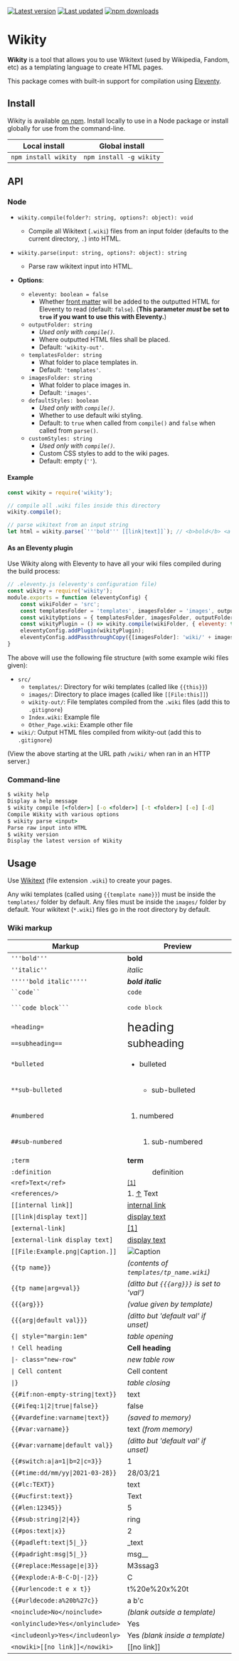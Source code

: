 [![Latest version](https://img.shields.io/github/v/release/Nixinova/Wikity?label=latest%20version&style=flat-square)](https://github.com/Nixinova/Wikity/releases)
[![Last updated](https://img.shields.io/github/release-date/Nixinova/Wikity?label=updated&style=flat-square)](https://github.com/Nixinova/Wikity/releases)
[![npm downloads](https://img.shields.io/npm/dt/wikity?logo=npm)](https://www.npmjs.com/package/wikity)

# Wikity

**Wikity** is a tool that allows you to use Wikitext (used by Wikipedia, Fandom, etc) as a templating language to create HTML pages.

This package comes with built-in support for compilation using [Eleventy](https://11ty.dev).

## Install

Wikity is available [on npm](https://www.npmjs.com/package/wikity).
Install locally to use in a Node package or install globally for use from the command-line.

| Local install        | Global install          |
| -------------------- | ----------------------- |
| `npm install wikity` | `npm install -g wikity` |

## API

### Node

- `wikity.compile(folder?: string, options?: object): void`
  - Compile all Wikitext (`.wiki`) files from an input folder (defaults to the current directory, `.`) into HTML.
- `wikity.parse(input: string, options?: object): string`
  - Parse raw wikitext input into HTML.

- **Options**:
  - `eleventy: boolean = false`
    - Whether [front matter](https://www.11ty.dev/docs/data-frontmatter/) will be added to the outputted HTML for Eleventy to read (default: `false`).
      (**This parameter *must* be set to `true` if you want to use this with Eleventy.**)
  - `outputFolder: string`
    - *Used only with `compile()`.*
    - Where outputted HTML files shall be placed.
    - Default: `'wikity-out'`.
  - `templatesFolder: string`
    - What folder to place templates in.
    - Default: `'templates'`.
  - `imagesFolder: string`
    - What folder to place images in.
    - Default: `'images'`.
  - `defaultStyles: boolean`
    - *Used only with `compile()`.*
    - Whether to use default wiki styling.
    - Default: to `true` when called from `compile()` and `false` when called from `parse()`.
  - `customStyles: string`
    - *Used only with `compile()`.*
    - Custom CSS styles to add to the wiki pages.
    - Default: empty (`''`).

#### Example

```js
const wikity = require('wikity');

// compile all .wiki files inside this directory
wikity.compile();

// parse wikitext from an input string
let html = wikity.parse(`'''bold''' [[link|text]]`); // <b>bold</b> <a href="link"...>text</a>
```

#### As an Eleventy plugin

Use Wikity along with Eleventy to have all your wiki files compiled during the build process:

```js
// .eleventy.js (eleventy's configuration file)
const wikity = require('wikity');
module.exports = function (eleventyConfig) {
    const wikiFolder = 'src';
    const templatesFolder = 'templates', imagesFolder = 'images', outputFolder = 'wikity-out'; // defaults
    const wikityOptions = { templatesFolder, imagesFolder, outputFolder };
    const wikityPlugin = () => wikity.compile(wikiFolder, { eleventy: true, ...wikityOptions });
    eleventyConfig.addPlugin(wikityPlugin);
    eleventyConfig.addPassthroughCopy({[imagesFolder]: 'wiki/' + imagesFolder}); // Eleventy does not pass through images by default
}
```

The above will use the following file structure (with some example wiki files given):

- `src/`
  - `templates/`: Directory for wiki templates (called like `{{this}}`)
  - `images/`: Directory to place images (called like `[[File:this]]`)
  - `wikity-out/`: File templates compiled from the `.wiki` files (add this to `.gitignore`)
  - `Index.wiki`: Example file
  - `Other_Page.wiki`: Example other file
- `wiki/`: Output HTML files compiled from wikity-out (add this to `.gitignore`)

(View the above starting at the URL path `/wiki/` when ran in an HTTP server.)

### Command-line
```cmd
$ wikity help
Display a help message
$ wikity compile [<folder>] [-o <folder>] [-t <folder>] [-e] [-d]
Compile Wikity with various options
$ wikity parse <input>
Parse raw input into HTML
$ wikity version
Display the latest version of Wikity
```

## Usage

Use [Wikitext](https://en.wikipedia.org/wiki/Help:Wikitext) (file extension `.wiki`) to create your pages.

Any wiki templates (called using `{{template name}}`) must be inside the `templates/` folder by default.
Any files must be inside the `images/` folder by default.
Your wikitext (`*.wiki`) files go in the root directory by default.

### Wiki markup

| Markup                           | Preview                                   |
| -------------------------------- | ----------------------------------------- |
| `'''bold'''`                     | **bold**                                  |
| `''italic''`                     | *italic*                                  |
| `'''''bold italic'''''`          | ***bold italic***                         |
| ` ``code`` `                     | `code`                                    |
| ` ```code block``` `             | <pre>code block</pre>                     |
| `=heading=`                      | <big><big><big>heading</big></big></big>  |
| `==subheading==`                 | <big><big>subheading</big></big>          |
| `*bulleted`                      | <ul><li>bulleted</li></ul>                |
| `**sub-bulleted`                 | <ul><ul><li>sub-bulleted</li></ul></ul>   |
| `#numbered`                      | <ol><li>numbered</li></ol>                |
| `##sub-numbered`                 | <ol><ol><li>sub-numbered</li></ol></ol>   |
| `;term`                          | <dt>**term**</dt>                         |
| `:definition`                    | <dd>&emsp;definition</dd>                 |
| `<ref>Text</ref>`                | <sup id=cite-1>[[1]](#ref-1)</sup>        |
| `<references/>`                  | 1. <a id=ref-1>[↑](#cite-1)</a> Text      |
| `[[internal link]]`              | [internal link](#internal_link)           |
| `[[link\|display text]]`         | [display text](#link)                     |
| `[external-link]`                | [[1]](#external-link)                     |
| `[external-link display text]`   | [display text](#external-link)            |
| `[[File:Example.png\|Caption.]]` | ![Caption](Example.png)                   |
| `{{tp name}}`                    | *(contents of `templates/tp_name.wiki`)*  |
| `{{tp name\|arg=val}}`           | *(ditto but `{{{arg}}}` is set to 'val')* |
| `{{{arg}}}`                      | *(value given by template)*               |
| `{{{arg\|default val}}}`         | *(ditto but 'default val' if unset)*      |
| `{\| style="margin:1em"`         | *table opening*                           |
| `! Cell heading`                 | **Cell heading**                          |
| `\|- class="new-row"`            | *new table row*                           |
| `\| Cell content`                | Cell content                              |
| `\|}`                            | *table closing*                           |
| `{{#if:non-empty-string\|text}}` | text                                      |
| `{{#ifeq:1\|2\|true\|false}}`    | false                                     |
| `{{#vardefine:varname\|text}}`   | *(saved to memory)*                       |
| `{{#var:varname}}`               | text *(from memory)*                      |
| `{{#var:varname\|default val}}`  | *(ditto but 'default val' if unset)*      |
| `{{#switch:a\|a=1\|b=2\|c=3}}`   | 1                                         |
| `{{#time:dd/mm/yy\|2021-03-28}}` | 28/03/21                                  |
| `{{#lc:TEXT}}`                   | text                                      |
| `{{#ucfirst:text}}`              | Text                                      |
| `{{#len:12345}}`                 | 5                                         |
| `{{#sub:string\|2\|4}}`          | ring                                      |
| `{{#pos:text\|x}}`               | 2                                         |
| `{{#padleft:text\|5\|_}}`        | _text                                     |
| `{{#padright:msg\|5\|_}}`        | msg__                                     |
| `{{#replace:Message\|e\|3}}`     | M3ssag3                                   |
| `{{#explode:A-B-C-D\|-\|2}}`     | C                                         |
| `{{#urlencode:t e x t}}`         | t%20e%20x%20t                             |
| `{{#urldecode:a%20b%27c}}`       | a b'c                                     |
| `<noinclude>No</noinclude>`      | *(blank outside a template)*              |
| `<onlyinclude>Yes</onlyinclude>` | Yes                                       |
| `<includeonly>Yes</includeonly>` | Yes *(blank inside a template)*           |
| `<nowiki>[[no link]]</nowiki>`   | [[no link]]                               |
